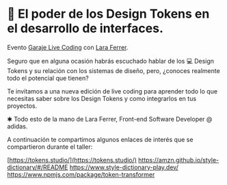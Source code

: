 # 🚀 El poder de los Design Tokens en el desarrollo de interfaces.

Evento [Garaje Live Coding](https://www.youtube.com/watch?v=XpK8Gy3S9nw) con [Lara Ferrer](https://www.linkedin.com/in/laraferrer/).

Seguro que en alguna ocasión habrás escuchado hablar de los 💻 Design Tokens y su relación con los sistemas de diseño, pero, ¿conoces realmente todo el potencial que tienen? 

Te invitamos a una nueva edición de live coding para aprender todo lo que necesitas saber sobre los Design Tokens y como integrarlos en tus proyectos.

✱ Todo esto de la mano de Lara Ferrer, Front-end Software Developer @ adidas.

A continuación te compartimos algunos enlaces de interés que se compartieron durante el taller:

[https://tokens.studio/](https://tokens.studio/) 
https://amzn.github.io/style-dictionary/#/README
https://www.style-dictionary-play.dev/
https://www.npmjs.com/package/token-transformer

